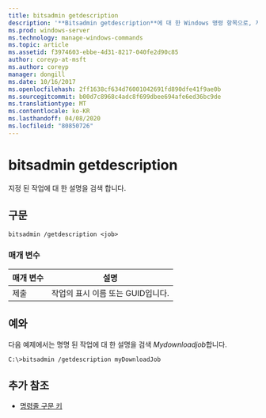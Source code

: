```yaml
---
title: bitsadmin getdescription
description: '**Bitsadmin getdescription**에 대 한 Windows 명령 항목으로, 지정 된 작업에 대 한 설명을 검색 합니다.'
ms.prod: windows-server
ms.technology: manage-windows-commands
ms.topic: article
ms.assetid: f3974603-ebbe-4d31-8217-040fe2d90c85
author: coreyp-at-msft
ms.author: coreyp
manager: dongill
ms.date: 10/16/2017
ms.openlocfilehash: 2ff1638cf634d76001042691fd890dfe41f9ae0b
ms.sourcegitcommit: b00d7c8968c4adc8f699dbee694afe6ed36bc9de
ms.translationtype: MT
ms.contentlocale: ko-KR
ms.lasthandoff: 04/08/2020
ms.locfileid: "80850726"
---
```

# <a name="bitsadmin-getdescription"></a>bitsadmin getdescription

지정 된 작업에 대 한 설명을 검색 합니다.

## <a name="syntax"></a>구문

```
bitsadmin /getdescription <job>
```

### <a name="parameters"></a>매개 변수

| 매개 변수 | 설명 |
| -------------- | -------------- |
| 제출 | 작업의 표시 이름 또는 GUID입니다. |

## <a name="examples"></a><a name=BKMK_examples></a>예와

다음 예제에서는 명명 된 작업에 대 한 설명을 검색 *Mydownloadjob*합니다.

```
C:\>bitsadmin /getdescription myDownloadJob
```

## <a name="additional-references"></a>추가 참조

- [명령줄 구문 키](command-line-syntax-key.md)
